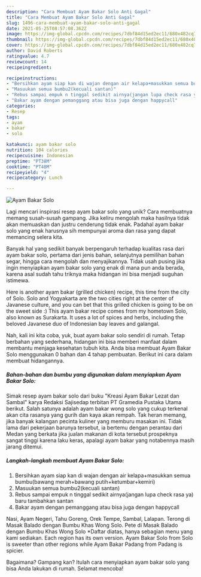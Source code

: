 ```yaml
---
description: "Cara Membuat Ayam Bakar Solo Anti Gagal"
title: "Cara Membuat Ayam Bakar Solo Anti Gagal"
slug: 1496-cara-membuat-ayam-bakar-solo-anti-gagal
date: 2021-05-25T08:57:08.362Z
image: https://img-global.cpcdn.com/recipes/7dbf84d15ed2ec11/680x482cq70/ayam-bakar-solo-foto-resep-utama.jpg
thumbnail: https://img-global.cpcdn.com/recipes/7dbf84d15ed2ec11/680x482cq70/ayam-bakar-solo-foto-resep-utama.jpg
cover: https://img-global.cpcdn.com/recipes/7dbf84d15ed2ec11/680x482cq70/ayam-bakar-solo-foto-resep-utama.jpg
author: David Roberts
ratingvalue: 4.7
reviewcount: 14
recipeingredient:

recipeinstructions:
- "Bersihkan ayam siap kan di wajan dengan air kelapa+masukkan semua bumbu(bawang merah+bawang putih+ketumbar+kemiri)"
- "Masuukan semua bumbu2(kecuali santan)"
- "Rebus sampai empuk n tinggal sedikit airnya(jangan lupa check rasa ya) baru tambahkan santan"
- "Bakar ayam dengan pemanggang atau bisa juga dengan happycall"
categories:
- Resep
tags:
- ayam
- bakar
- solo

katakunci: ayam bakar solo 
nutrition: 104 calories
recipecuisine: Indonesian
preptime: "PT38M"
cooktime: "PT40M"
recipeyield: "4"
recipecategory: Lunch

---
```



![Ayam Bakar Solo](https://img-global.cpcdn.com/recipes/7dbf84d15ed2ec11/680x482cq70/ayam-bakar-solo-foto-resep-utama.jpg)

Lagi mencari inspirasi resep ayam bakar solo yang unik? Cara membuatnya memang susah-susah gampang. Jika keliru mengolah maka hasilnya tidak akan memuaskan dan justru cenderung tidak enak. Padahal ayam bakar solo yang enak harusnya sih mempunyai aroma dan rasa yang dapat memancing selera kita.

Banyak hal yang sedikit banyak berpengaruh terhadap kualitas rasa dari ayam bakar solo, pertama dari jenis bahan, selanjutnya pemilihan bahan segar, hingga cara mengolah dan menyajikannya. Tidak usah pusing jika ingin menyiapkan ayam bakar solo yang enak di mana pun anda berada, karena asal sudah tahu triknya maka hidangan ini bisa menjadi suguhan istimewa.

Here is another ayam bakar (grilled chicken) recipe, this time from the city of Solo. Solo and Yogyakarta are the two cities right at the center of Javanese culture, and you can bet that this grilled chicken is going to be on the sweet side :) This ayam bakar recipe comes from my hometown Solo, also known as Surakarta. It uses a lot of spices and herbs, including the beloved Javanese duo of Indonesian bay leaves and galangal.


Nah, kali ini kita coba, yuk, buat ayam bakar solo sendiri di rumah. Tetap berbahan yang sederhana, hidangan ini bisa memberi manfaat dalam membantu menjaga kesehatan tubuh kita. Anda bisa membuat Ayam Bakar Solo menggunakan 0 bahan dan 4 tahap pembuatan. Berikut ini cara dalam membuat hidangannya.

<!--inarticleads1-->

##### Bahan-bahan dan bumbu yang digunakan dalam menyiapkan Ayam Bakar Solo:



Simak resep ayam bakar solo dari buku &#34;Kreasi Ayam Bakar Lezat dan Sambal&#34; karya Redaksi Sajisedap terbitan PT Gramedia Pustaka Utama berikut. Salah satunya adalah ayam bakar wong solo yang cukup terkenal akan cita rasanya yang gurih dan kaya akan rempah. Tak heran memang, jika banyak kalangan pecinta kuliner yang memburu masakan ini. Tidak lama dari pekerjaan barunya tersebut, ia bertemu dengan perantau dari Medan yang berkata jika jualan makanan di kota tersebut prospeknya sangat tinggi karena laku keras, apalagi ayam bakar yang notabennya masih jarang ditemui. 

<!--inarticleads2-->

##### Langkah-langkah membuat Ayam Bakar Solo:

1. Bersihkan ayam siap kan di wajan dengan air kelapa+masukkan semua bumbu(bawang merah+bawang putih+ketumbar+kemiri)
1. Masuukan semua bumbu2(kecuali santan)
1. Rebus sampai empuk n tinggal sedikit airnya(jangan lupa check rasa ya) baru tambahkan santan
1. Bakar ayam dengan pemanggang atau bisa juga dengan happycall


Nasi, Ayam Negeri, Tahu Goreng, Orek Tempe, Sambal, Lalapan. Terong di Masak Balado dengan Bumbu Khas Wong Solo. Pete di Masak Balado dengan Bumbu Khas Wong Solo *Daftar diatas, hanya sebagian menu yang kami sediakan. Each region has its own version. Ayam Bakar Solo from Solo is sweeter than other regions while Ayam Bakar Padang from Padang is spicier. 

Bagaimana? Gampang kan? Itulah cara menyiapkan ayam bakar solo yang bisa Anda lakukan di rumah. Selamat mencoba!
